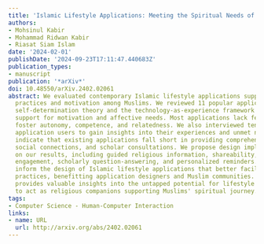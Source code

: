 ```yaml
---
title: 'Islamic Lifestyle Applications: Meeting the Spiritual Needs of Modern Muslims'
authors:
- Mohsinul Kabir
- Mohammad Ridwan Kabir
- Riasat Siam Islam
date: '2024-02-01'
publishDate: '2024-09-23T17:11:47.440683Z'
publication_types:
- manuscript
publication: '*arXiv*'
doi: 10.48550/arXiv.2402.02061
abstract: We evaluated contemporary Islamic lifestyle applications supporting religious
  practices and motivation among Muslims. We reviewed 11 popular applications using
  self-determination theory and the technology-as-experience framework to assess their
  support for motivation and affective needs. Most applications lack features that
  foster autonomy, competence, and relatedness. We also interviewed ten devoted Muslim
  application users to gain insights into their experiences and unmet needs. Our findings
  indicate that existing applications fall short in providing comprehensive learning,
  social connections, and scholar consultations. We propose design implications based
  on our results, including guided religious information, shareability, virtual community
  engagement, scholarly question-answering, and personalized reminders. We aim to
  inform the design of Islamic lifestyle applications that better facilitate ritual
  practices, benefitting application designers and Muslim communities. Our research
  provides valuable insights into the untapped potential for lifestyle applications
  to act as religious companions supporting Muslims' spiritual journey.
tags:
- Computer Science - Human-Computer Interaction
links:
- name: URL
  url: http://arxiv.org/abs/2402.02061
---
```

